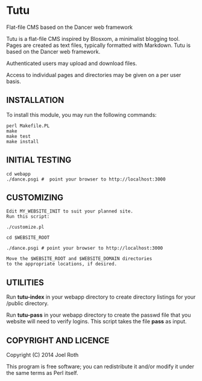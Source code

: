 Tutu
====

Flat-file CMS based on the Dancer web framework

Tutu is a flat-file CMS inspired by Blosxom, a minimalist
blogging tool. Pages are created as text files, typically
formatted with Markdown.  Tutu is based on the Dancer web
framework.
   
Authenticated users may upload and download files.

Access to individual pages and directories may be given on a
per user basis.

INSTALLATION
------------

To install this module, you may run the following commands:

	perl Makefile.PL
	make
	make test
	make install

INITIAL TESTING
---------------

    cd webapp
	./dance.psgi #  point your browser to http://localhost:3000
	
CUSTOMIZING
-----------

	Edit MY_WEBSITE_INIT to suit your planned site.
	Run this script:

    ./customize.pl

	cd $WEBSITE_ROOT

	./dance.psgi # point your browser to http://localhost:3000

    Move the $WEBSITE_ROOT and $WEBSITE_DOMAIN directories
    to the appropriate locations, if desired.

UTILITIES
---------

Run **tutu-index** in your webapp directory to 
create directory listings for your /public directory.

Run **tutu-pass** in your webapp directory to create the
passwd file that you website will need to verify logins.
This script takes the file **pass** as input.


COPYRIGHT AND LICENCE
---------------------

Copyright (C) 2014 Joel Roth

This program is free software; you can redistribute it and/or modify it
under the same terms as Perl itself.
